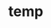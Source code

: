 # temp







































































































































































































































































































































































































































































































































































































































































































































































































































































